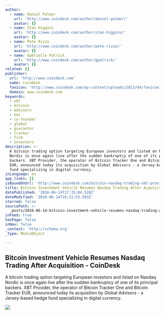 ```yaml
---
author:
  - name: Daniel Palmer
    url: 'http://www.coindesk.com/author/daniel-palmer/'
    avatar: {}
  - name: Stan Higgins
    url: 'http://www.coindesk.com/author/stan-higgins/'
    avatar: {}
  - name: Pete Rizzo
    url: 'http://www.coindesk.com/author/pete-rizzo/'
    avatar: {}
  - name: Gabrielle Patrick
    url: 'http://www.coindesk.com/author/gpatrick/'
    avatar: {}
related: []
publisher:
  url: 'http://www.coindesk.com'
  name: CoinDesk
  favicon: 'http://www.coindesk.com/wp-content/uploads/2013/04/favicon1.ico?4d1c37'
  domain: www.coindesk.com
keywords:
  - xbt
  - bitcoin
  - advisors
  - knc
  - co-founder
  - global
  - guarantor
  - tracker
  - firm
  - investors
description: >-
  A bitcoin trading option targeting European investors and listed on Nasdaq
  Nordic is once again live after the sudden bankruptcy of one of its principal
  backers. XBT Provider, the operator of Bitcoin Tracker One and Bitcoin Tracker
  EUR, announced today its acquisition by Global Advisors - a Jersey-based hedge
  fund specializing in digital currency.
inLanguage: en
app_links: []
isBasedOnUrl: 'http://www.coindesk.com/bitcoin-nasdaq-trading-xbt-provider/'
title: Bitcoin Investment Vehicle Resumes Nasdaq Trading After Acquisition - CoinDesk
datePublished: '2016-06-14T17:35:04.528Z'
dateModified: '2016-06-14T16:11:53.503Z'
starred: false
sourcePath: >-
  _posts/2016-06-14-bitcoin-investment-vehicle-resumes-nasdaq-trading-after-acqu.md
inFeed: true
hasPage: false
inNav: false
_context: 'http://schema.org'
_type: MediaObject

---
```

<article style=""><h1>Bitcoin Investment Vehicle Resumes Nasdaq Trading After Acquisition - CoinDesk</h1><p>A bitcoin trading option targeting European investors and listed on Nasdaq Nordic is once again live after the sudden bankruptcy of one of its principal backers. XBT Provider, the operator of Bitcoin Tracker One and Bitcoin Tracker EUR, announced today its acquisition by Global Advisors - a Jersey-based hedge fund specializing in digital currency.</p><img src="http://media.coindesk.com/2015/05/stock-trading.jpg" /></article>